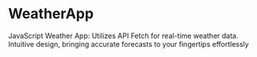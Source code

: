 # WeatherApp
JavaScript Weather App: Utilizes API Fetch for real-time weather data. Intuitive design, bringing accurate forecasts to your fingertips effortlessly
